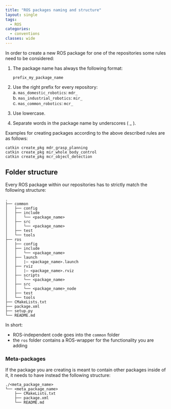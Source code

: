 ```yaml
---
title: "ROS packages naming and structure"
layout: single
tags:
  - ROS
categories:
  - conventions
classes: wide
---
```

<!-- # ROS packages -->

In order to create a new ROS package for one of the repositories some rules need
to be considered:

1. The package name has always the following format:

    ```
    prefix_my_package_name
    ```

2. Use the right prefix for every repository:  
    a. `mas_domestic_robotics`: `mdr_`  
    b. `mas_industrial_robotics`: `mir_`  
    c. `mas_common_robotics`: `mcr_`  
3. Use lowercase.
4. Separate words in the package name by underscores ( _ ).

Examples for creating packages according to the above described rules are as
follows:

```
catkin create_pkg mdr_grasp_planning
catkin create_pkg mir_whole_body_control
catkin create_pkg mcr_object_detection
```

## Folder structure
Every ROS package within our repositories has to strictly match the following
structure:

```
.
├── common
│   ├── config
│   ├── include
│   │   └── <package_name>
│   ├── src
│   │   └── <package_name>
│   ├── test
│   └── tools
├── ros
│   ├── config
│   ├── include
│   │   └── <package_name>
│   ├── launch
│   │   |— <package_name>.launch
│   ├── rviz
│   │   |— <package_name>.rviz
│   ├── scripts
│   │   └── <package_name>
│   ├── src
│   │   └── <package_name>_node
│   ├── test
│   └── tools
├── CMakeLists.txt
├── package.xml
├── setup.py
└── README.md
```
In short:
* ROS-independent code goes into the `common` folder
* the `ros` folder contains a ROS-wrapper for the functionality you are adding

### Meta-packages
If the package you are creating is meant to contain other packages inside of it, it needs to have instead the following structure:

```
./<meta_package_name>
└── <meta_package_name>
    ├── CMakeLists.txt
    ├── package.xml
    └── README.md
```
